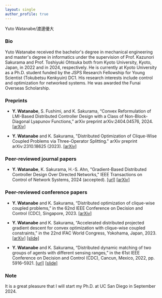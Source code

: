 ```yaml
---
layout: single
author_profile: true
---
```

Yuto Watanabe/渡邊優大

### Bio
Yuto Watanabe received the bachelor's degree in mechanical engineering and master's degree in informatics under the supervision of Prof. Kazunori Sakurama and Prof. Toshiyuki Ohtsuka both from Kyoto University, Kyoto, Japan, in 2022 and in 2024, respectively.
He is currently at Kyoto University as a Ph.D. student funded by the JSPS Research Fellowship for Young Scientist (Tokubetsu Kenkyuin) DC1.
His research interests include control and optimization for networked systems.
He was awarded the Funai Overseas Scholarship.

### Preprints

- **Y. Watanabe**, S. Fushimi, and K. Sakurama, “Convex Reformulation of LMI-Based Distributed Controller Design
with a Class of Non-Block-Diagonal Lyapunov Functions,” arXiv preprint arXiv:2404.04576, 2024. [[arXiv]](https://arxiv.org/abs/2404.04576)

- **Y. Watanabe** and K. Sakurama, "Distributed Optimization of Clique-Wise Coupled Problems via Three-Operator Splitting." arXiv preprint arXiv:2310.18625 (2023). [[arXiv]](https://arxiv.org/abs/2310.18625)

### Peer-reviewed journal papers

- **Y. Watanabe**, K. Sakurama, H.-S. Ahn, "Gradient-Based Distributed Controller Design Over Directed Networks," IEEE Transactions on Control of Network Systems, 2024 (accepted). [[url]](https://ieeexplore.ieee.org/abstract/document/10453999) [[arXiv]](https://arxiv.org/abs/2304.10921)

### Peer-reviewed conference papers

- **Y. Watanabe** and K. Sakurama, “Distributed optimization of clique-wise coupled problems,” in the
62nd IEEE Conference on Decision and Control (CDC), Singapore, 2023. [[arXiv]](https://arxiv.org/abs/2304.10904)

- **Y. Watanabe** and K. Sakurama, “Accelerated distributed projected gradient descent for convex
optimization with clique-wise coupled constraints,” in the 22nd IFAC World Congress, Yokohama, Japan, 2023. [[arXiv]](https://arxiv.org/abs/2211.06284) [[slide]](https://drive.google.com/file/d/18eFJD-pbYeG8jPoaMKLd6CcjYlKPyjIa/view?usp=sharing)


- **Y. Watanabe** and K. Sakurama, “Distributed dynamic matching of two groups of agents with different
sensing ranges,” in the 61st IEEE Conference on Decision and Control (CDC), Cancun, Mexico, 2022,
pp. 5916–5921. [[url]](https://ieeexplore.ieee.org/abstract/document/9993395) [[slide]](https://drive.google.com/file/d/1ET6BVsJRdsJL14AmMctc9dIXT_bd6rDw/view?usp=sharing)

### Note

It is a great pleasure that I will start my Ph.D. at UC San Diego in September 2024.